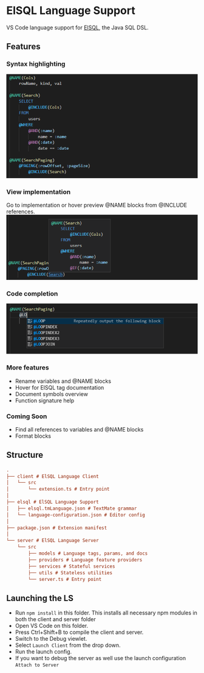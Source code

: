 # ElSQL Language Support

VS Code language support for [ElSQL](https://github.com/OpenGamma/ElSql), the Java SQL DSL.

## Features

### Syntax highlighting

![Syntax highlighting](https://github.com/finn-wa/elsql-language-support/raw/main/docs/media/syntax_highlighting.png)

### View implementation

Go to implementation or hover preview @NAME blocks from @INCLUDE references.
![View implementation](https://github.com/finn-wa/elsql-language-support/raw/main/docs/media/view_implementation.png)

### Code completion

![Code completion](https://github.com/finn-wa/elsql-language-support/raw/main/docs/media/code_completion.png)

### More features

- Rename variables and @NAME blocks
- Hover for ElSQL tag documentation
- Document symbols overview
- Function signature help

### Coming Soon

- Find all references to variables and @NAME blocks
- Format blocks

## Structure

```ini
.
├── client # ElSQL Language Client
│	└── src
│		└── extension.ts # Entry point
│
├── elsql # ElSQL Language Support
│	├── elsql.tmLanguage.json # TextMate grammar
│	└── language-configuration.json # Editor config
│
├── package.json # Extension manifest
│
└── server # ElSQL Language Server
	└── src
		├── models # Language tags, params, and docs
		├── providers # Language feature providers
		├── services # Stateful services
		├── utils # Stateless utilities
		└── server.ts # Entry point
```

## Launching the LS

- Run `npm install` in this folder. This installs all necessary npm modules in both the client and server folder
- Open VS Code on this folder.
- Press Ctrl+Shift+B to compile the client and server.
- Switch to the Debug viewlet.
- Select `Launch Client` from the drop down.
- Run the launch config.
- If you want to debug the server as well use the launch configuration `Attach to Server`
